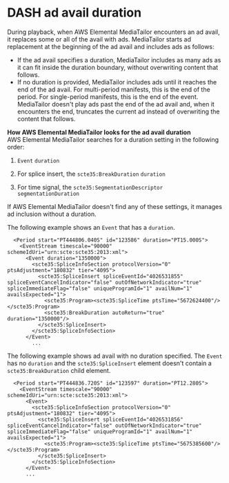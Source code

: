 # DASH ad avail duration<a name="dash-ad-avail-duration"></a>

During playback, when AWS Elemental MediaTailor encounters an ad avail, it replaces some or all of the avail with ads\. MediaTailor starts ad replacement at the beginning of the ad avail and includes ads as follows: 
+ If the ad avail specifies a duration, MediaTailor includes as many ads as it can fit inside the duration boundary, without overwriting content that follows\. 
+ If no duration is provided, MediaTailor includes ads until it reaches the end of the ad avail\. For multi\-period manifests, this is the end of the period\. For single\-period manifests, this is the end of the event\. MediaTailor doesn't play ads past the end of the ad avail and, when it encounters the end, truncates the current ad instead of overwriting the content that follows\. 

**How AWS Elemental MediaTailor looks for the ad avail duration**  
AWS Elemental MediaTailor searches for a duration setting in the following order: 

1. `Event` `duration`

1. For splice insert, the `scte35:BreakDuration` `duration`

1. For time signal, the `scte35:SegmentationDescriptor` `segmentationDuration`

If AWS Elemental MediaTailor doesn't find any of these settings, it manages ad inclusion without a duration\. 

The following example shows an `Event` that has a `duration`\.

```
  <Period start="PT444806.040S" id="123586" duration="PT15.000S">
    <EventStream timescale="90000" schemeIdUri="urn:scte:scte35:2013:xml">
      <Event duration="1350000">
        <scte35:SpliceInfoSection protocolVersion="0" ptsAdjustment="180832" tier="4095">
          <scte35:SpliceInsert spliceEventId="4026531855" spliceEventCancelIndicator="false" outOfNetworkIndicator="true" spliceImmediateFlag="false" uniqueProgramId="1" availNum="1" availsExpected="1">
            <scte35:Program><scte35:SpliceTime ptsTime="5672624400"/></scte35:Program>
            <scte35:BreakDuration autoReturn="true" duration="1350000"/>
          </scte35:SpliceInsert>
        </scte35:SpliceInfoSection>
      </Event>
        ...
```

The following example shows ad avail with no duration specified\. The `Event` has no `duration` and the `scte35:SpliceInsert` element doesn't contain a `scte35:BreakDuration` child element\.

```
  <Period start="PT444836.720S" id="123597" duration="PT12.280S">
    <EventStream timescale="90000" schemeIdUri="urn:scte:scte35:2013:xml">
      <Event>
        <scte35:SpliceInfoSection protocolVersion="0" ptsAdjustment="180832" tier="4095">
          <scte35:SpliceInsert spliceEventId="4026531856" spliceEventCancelIndicator="false" outOfNetworkIndicator="true" spliceImmediateFlag="false" uniqueProgramId="1" availNum="1" availsExpected="1">
            <scte35:Program><scte35:SpliceTime ptsTime="5675385600"/></scte35:Program>
          </scte35:SpliceInsert>
        </scte35:SpliceInfoSection>
      </Event>
      ...
```